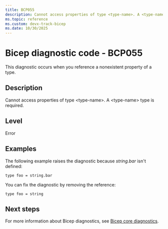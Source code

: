 ```yaml
---
title: BCP055
description: Cannot access properties of type <type-name>. A <type-name> type is required.
ms.topic: reference
ms.custom: devx-track-bicep
ms.date: 10/30/2025
---
```


# Bicep diagnostic code - BCP055

This diagnostic occurs when you reference a nonexistent property of a type.

## Description

Cannot access properties of type \<type-name>. A \<type-name> type is required.

## Level

Error

## Examples

The following example raises the diagnostic because _string.bar_ isn't defined:

```bicep
type foo = string.bar
```

You can fix the diagnostic by removing the reference:

```bicep
type foo = string
```

## Next steps

For more information about Bicep diagnostics, see [Bicep core diagnostics](../bicep-core-diagnostics.md).
